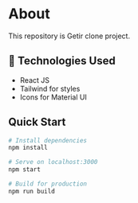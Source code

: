 <h1>About</h1>

<p>This repository is Getir clone project.<p>

## 🧰 Technologies Used

- React JS
- Tailwind for styles
- Icons for Material UI

## Quick Start

```bash
# Install dependencies
npm install

# Serve on localhost:3000
npm start

# Build for production
npm run build
```
